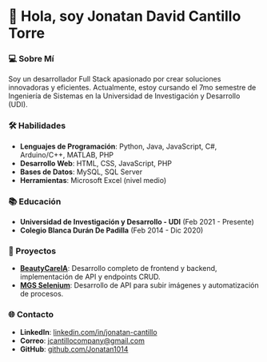 # 👋 Hola, soy Jonatan David Cantillo Torre

### 💻 Sobre Mí
Soy un desarrollador Full Stack apasionado por crear soluciones innovadoras y eficientes. Actualmente, estoy cursando el 7mo semestre de Ingeniería de Sistemas en la Universidad de Investigación y Desarrollo (UDI).

### 🛠️ Habilidades
- **Lenguajes de Programación**: Python, Java, JavaScript, C#, Arduino/C++, MATLAB, PHP
- **Desarrollo Web**: HTML, CSS, JavaScript, PHP
- **Bases de Datos**: MySQL, SQL Server
- **Herramientas**: Microsoft Excel (nivel medio)

### 📚 Educación
- **Universidad de Investigación y Desarrollo - UDI** (Feb 2021 - Presente)
- **Colegio Blanca Durán De Padilla** (Feb 2014 - Dic 2020)

### 🚀 Proyectos
- **[BeautyCareIA](https://github.com/Jonatan1014/BeautyCare)**: Desarrollo completo de frontend y backend, implementación de API y endpoints CRUD.
- **[MGS Selenium](https://github.com/Jonatan1014/MGS_Selenium)**: Desarrollo de API para subir imágenes y automatización de procesos.

### 🌐 Contacto
- **LinkedIn**: [linkedin.com/in/jonatan-cantillo](https://www.linkedin.com/in/jonatan-cantillo)
- **Correo**: jcantillocompany@gmail.com
- **GitHub**: [github.com/Jonatan1014](https://github.com/Jonatan1014)
